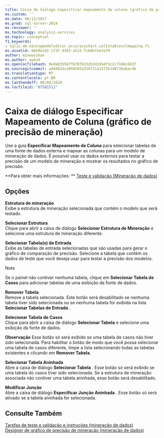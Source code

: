 ```yaml
---
title: Caixa de diálogo especificar mapeamento de coluna (gráfico de precisão de mineração) | Microsoft Docs
ms.custom: ''
ms.date: 06/13/2017
ms.prod: sql-server-2014
ms.reviewer: ''
ms.technology: analysis-services
ms.topic: conceptual
f1_keywords:
- sql12.dm.miningmodeleditor.accuracychart.coltotablecolmapping.f1
ms.assetid: 68e9e2d2-173f-4363-a515-fc60bfee3af0
author: minewiskan
ms.author: owend
ms.openlocfilehash: 8ede835567f678f4152b3d1944f3c2c7160c6837
ms.sourcegitcommit: ad4d92dce894592a259721a1571b1d8736abacdb
ms.translationtype: MT
ms.contentlocale: pt-BR
ms.lasthandoff: 08/04/2020
ms.locfileid: "87581512"
---
```

# <a name="specify-column-mapping-dialog-box-mining-accuracy-chart"></a>Caixa de diálogo Especificar Mapeamento de Coluna (gráfico de precisão de mineração)
  Use a guia **Especificar Mapeamento de Coluna** para selecionar tabelas de uma fonte de dados externa e mapear as colunas para um modelo de mineração de dados. É possível usar os dados externos para testar a precisão de um modelo de mineração e mostrar os resultados no gráfico de precisão.  
  
 **Para obter mais informações: ** [Teste e validação &#40;Mineração de dados&#41;](data-mining/testing-and-validation-data-mining.md)  
  
## <a name="options"></a>Opções  
 **Estrutura de mineração**  
 Exibe a estrutura de mineração selecionada que contém o modelo que será testado.  
  
 **Selecionar Estrutura**  
 Clique para abrir a caixa de diálogo **Selecionar Estrutura de Mineração** e selecione uma estrutura de mineração diferente.  
  
 **Selecionar Tabela(s) de Entrada**  
 Exibe as tabelas de entrada selecionadas que são usadas para gerar o gráfico de comparação de precisão. Selecione a tabela que contém os dados de teste que você deseja usar para testar a precisão dos modelos.  
  
> [!NOTE]  
>  Se o painel não contiver nenhuma tabela, clique em **Selecionar Tabela de Casos** para adicionar tabelas de uma exibição da fonte de dados.  
  
 **Remover Tabela**  
 Remove a tabela selecionada. Este botão será desabilitado se nenhuma tabela tiver sido selecionada ou se nenhuma tabela for exibida na lista **Selecionar Tabelas de Entrada** .  
  
 **Selecionar Tabela de Casos**  
 Clique para abrir a caixa de diálogo **Selecionar Tabela** e selecione uma exibição da fonte de dados.  
  
 **Observação** Esse botão só será exibido se uma tabela de casos não tiver sido selecionada. Para habilitar o botão de modo que você possa selecionar uma tabela de casos diferente, limpe a lista selecionando todas as tabelas existentes e clicando em **Remover Tabela**.  
  
 **Selecionar Tabela Aninhada**  
 Abre a caixa de diálogo **Selecionar Tabela** . Esse botão só será exibido se uma tabela do casos tiver sido selecionada. Se a estrutura de mineração associada não contiver uma tabela aninhada, esse botão será desabilitado.  
  
 **Modificar Junção**  
 Abre a caixa de diálogo **Especificar Junção Aninhada** . Esse botão só será ativado se a tabela aninhada for selecionada.  
  
## <a name="see-also"></a>Consulte Também  
 [Tarefas de teste e validação e instruções &#40;mineração de dados&#41;](data-mining/testing-and-validation-tasks-and-how-tos-data-mining.md)   
 [Designer de gráfico de precisão de mineração &#40;mineração de dados&#41;](mining-accuracy-chart-designer-data-mining.md)  
  
  
